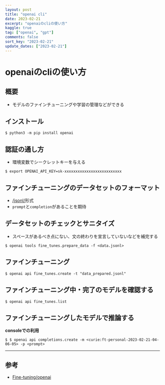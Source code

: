 ```yaml
---
layout: post
title: "openai cli" 
date: 2023-02-21
excerpt: "openaiのcliの使い方"
kaggle: true
tag: ["openai", "gpt"]
comments: false
sort_key: "2023-02-21"
update_dates: ["2023-02-21"]
---
```


# openaiのcliの使い方

## 概要
 - モデルのファインチューニングや学習の管理などができる

## インストール

```console
$ python3 -m pip install openai
```

## 認証の通し方
 - 環境変数でシークレットキーを与える 

```console
$ export OPENAI_API_KEY=sk-xxxxxxxxxxxxxxxxxxxxxxxxxx
```

## ファインチューニングのデータセットのフォーマット
 - [/jsonl/](/jsonl/)形式
 - `prompt`と`completion`があることを期待

## データセットのチェックとサニタイズ
 - スペースがあるべき点にない、文の終わりを宣言していないなどを補完する

```console
$ openai tools fine_tunes.prepare_data -f <data.jsonl>
```

## ファインチューニング

```console
$ openai api fine_tunes.create -t "data_prepared.jsonl"
```

## ファインチューニング中・完了のモデルを確認する

```console
$ openai api fine_tunes.list
```

## ファインチューニングしたモデルで推論する

**consoleでの利用**
```console
$ $ openai api completions.create -m <curie:ft-personal-2023-02-21-04-06-05> -p <prompt>
```

---

## 参考
 - [Fine-tuning/openai](https://platform.openai.com/docs/guides/fine-tuning)
